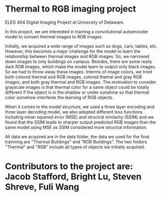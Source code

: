 # Thermal to RGB imaging project
ELEG 404 Digital Imaging Project at University of Delaware.

In this project, we are interested in training a convolutional autoencoder model to convert thermal images to RGB images. 

Initially, we acquired a wide range of images such as dogs, cars, tables, etc. However, this becomes a major challenge for the model to learn 
the relationship between thermal images and RGB images. So, we narrowed down images to only buildings on campus. Besides, there are 
some really dark RGB images, which make the model learn to output only black images. So we had to throw away these images. Interms of image colors,
we tried both colored thermal and RGB images, colored themal and gray RGB images, and both gray thermal and RGB images. The motivation to
consider grayscale images is that thermal color for a same object could be totally different if the object is in the shadow or under sunshine 
so that thermal color somehow interferes the learning of RGB objects. 

When it comes to the model structure, we used a three layer encoding and three layer
decoding model, we also adopted different loss functions including mean squered error (MSE) and structral similarity (SSIM) and we found that the SSIM leads to sharper output predicted RGB images than the same model using MSE as SSIM considered more structral information.

All data we acquired are in the data folder, the data we used for the final traininng are "Thermal Buildings" and "RGB Buildings". The two folders "Thermal" and "RGB" include all types of objects we initially acquired.

# Contributors to the project are: Jacob Stafford, Bright Lu, Steven Shreve, Fuli Wang



